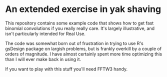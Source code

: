 # An extended exercise in yak shaving

This repository contains some example code that shows how to get fast 
binomial convolutions if you really really care.  It's largely 
illustrative, and isn't particularly intended for Real Use.

The code was somewhat born out of frustration in trying to use R's 
gsDesign package on largish problems, but is frankly overkill by a 
couple of orders of magnitude.  I have almost certainly spent more time 
optimizing this than I will ever make back in using it.

If you want to play with this stuff you'll need FFTW3 handy.
